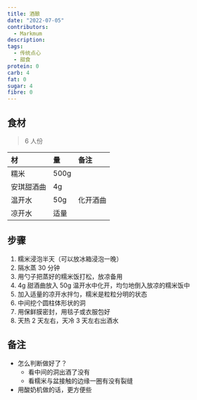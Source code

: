 ```yaml
---
title: 酒酿
date: "2022-07-05"
contributors:
  - Markmum
description:
tags:
  - 传统点心
  - 甜食
protein: 0
carb: 4
fat: 0
sugar: 4
fibre: 0
---
```


## 食材

> 6 人份

| 材         | 量   | 备注     |
| :--------- | :--- | :------- |
| 糯米       | 500g |          |
| 安琪甜酒曲 | 4g   |          |
| 温开水     | 50g  | 化开酒曲 |
| 凉开水     | 适量 |          |

## 步骤

1. 糯米浸泡半天（可以放冰箱浸泡一晚）
2. 隔水蒸 30 分钟
3. 用勺子把蒸好的糯米饭打松，放凉备用
4. 4g 甜酒曲放入 50g 温开水中化开，均匀地倒入放凉的糯米饭中
5. 加入适量的凉开水拌匀，糯米是粒粒分明的状态
6. 中间挖个圆柱体形状的洞
7. 用保鲜膜密封，用毯子或衣服包好
8. 天热 2 天左右，天冷 3 天左右出酒水

## 备注

- 怎么判断做好了？
  - 看中间的洞出酒了没有
  - 看糯米与盆接触的边缘一圈有没有裂缝
- 用酸奶机做的话，更方便些
